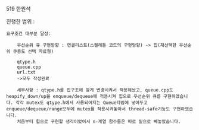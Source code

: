 519 한원석

진행한 범위 : 

    요구조건 대부분 달성:

        우선순위 큐 구현방향 : 연결리스트(스켈레톤 코드의 구현방향) -> 힙(재선택한 우선순위 큐용도 선택 자료형)

        qtype.h
        queue.cpp
        url.txt
        ->모두 작성완료

        세부사항 : qtype.h를 힙구조에 맞게 변경시켜서 적용해놨고, queue.cpp도 heapify_down/up을 enqueue/dequeue에 적용시켜 힙으로 우선순위 큐를 구현하였습니다. 각각 mutex도 qtype.h에서 사용되어지는 Queue타입에 넣어두고 enqueue/dequeue/range모두에 mutex를 적용시켜놓아서 thread-safe기능도 구현하였습니다.
        처음부터 힙으로 구현할 생각이었어서 n-계열 함수들은 따로 밑으로 빼놓았습니다.